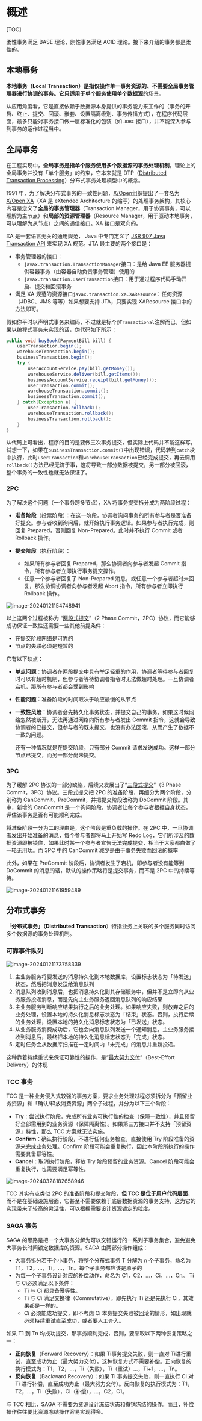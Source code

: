 # 概述 

[TOC]

柔性事务满足 BASE 理论，刚性事务满足 ACID 理论。接下来介绍的事务都是柔性的。



## 本地事务

**本地事务（Local Transaction）**是指仅操作单一事务资源的、不需要全局事务管理器进行协调的事务。它只适用于**单个服务使用单个数据源**的场景。

从应用角度看，它是直接依赖于数据源本身提供的事务能力来工作的（事务的开启、终止、提交、回滚、嵌套、设置隔离级别、事务传播方式），在程序代码层面，最多只能对事务接口做一层标准化的包装（如 `JDBC` 接口），并不能深入参与到事务的运作过程当中。

## 全局事务

在工程实现中，**全局事务是指单个服务使用多个数据源的事务处理机制**。理论上的全局事务并没有「单个服务」的约束，它本来就是 DTP（[Distributed Transaction Processing](https://en.wikipedia.org/wiki/Distributed_transaction)）分布式事务处理模型中的概念。

1991 年，为了解决分布式事务的一致性问题，[X/Open](https://en.wikipedia.org/wiki/X/Open)组织提出了一套名为[X/Open XA](https://en.wikipedia.org/wiki/X/Open_XA)（XA 是 eXtended Architecture 的缩写）的处理事务架构，其核心内容是定义了**全局的事务管理器**（Transaction Manager，用于协调事务，可以理解为主节点）和**局部的资源管理器**（Resource Manager，用于驱动本地事务，可以理解为从节点）之间的通信接口。XA 接口是双向的。

XA 是一套语言无关的通用规范， Java 中专门定义了 [JSR 907 Java Transaction API](https://www.jcp.org/en/jsr/detail?id=907) 来实现 XA 规范。JTA  最主要的两个接口是：

- 事务管理器的接口：
  - `javax.transaction.TransactionManager`接口：是给 Java EE 服务器提供容器事务（由容器自动负责事务管理）使用的
  - `javax.transaction.UserTransaction`接口：用于通过程序代码手动开启、提交和回滚事务
- 满足 XA 规范的资源接口`javax.transaction.xa.XAResource`：任何资源（JDBC、JMS 等等）如果想要支持 JTA，只要实现 XAResource 接口中的方法即可。



假如你平时以声明式事务来编码，不过就是标个`@Transactional`注解而已，但如果以编程式事务来实现的话，伪代码如下所示：

```java
public void buyBook(PaymentBill bill) {
    userTransaction.begin();
    warehouseTransaction.begin();
    businessTransaction.begin();
	try {
        userAccountService.pay(bill.getMoney());
        warehouseService.deliver(bill.getItems());
        businessAccountService.receipt(bill.getMoney());
        userTransaction.commit();
        warehouseTransaction.commit();
        businessTransaction.commit();
	} catch(Exception e) {
        userTransaction.rollback();
        warehouseTransaction.rollback();
        businessTransaction.rollback();
	}
}
```

从代码上可看出，程序的目的是要做三次事务提交，但实际上代码并不能这样写，试想一下，如果在`businessTransaction.commit()`中出现错误，代码转到`catch`块中执行，此时`userTransaction`和`warehouseTransaction`已经完成提交，再去调用`rollback()`方法已经无济于事，这将导致一部分数据被提交，另一部分被回滚，整个事务的一致性也就无法保证了。

### 2PC

为了解决这个问题（一个事务跨多节点），XA 将事务提交拆分成为两阶段过程：

- **准备阶段**（投票阶段）：在这一阶段，协调者询问事务的所有参与者是否准备好提交。参与者收到询问后，就开始执行事务逻辑。如果参与者执行完成，则回复 Prepared，否则回复 Non-Prepared。此时并不执行 Commit 或者 Rollback 操作。

- **提交阶段**（执行阶段）：
  - 如果所有参与者回复 Prepared，那么协调者向参与者发起 Commit 指令，所有参与者立即执行事务提交操作。
  - 任意一个参与者回复了 Non-Prepared 消息，或任意一个参与者超时未回复，那么协调协调者向参与者发起 Abort 指令，所有参与者立即执行 Rollback 操作。

![image-20240121154748941](./assets/image-20240121154748941.png)

以上这两个过程被称为 “[两段式提交](https://zh.wikipedia.org/wiki/二阶段提交)”（2 Phase Commit，2PC）协议，而它能够成功保证一致性还需要一些其他前提条件：

- 在提交阶段网络是可靠的
- 节点的失联必须是短暂的

它有以下缺点：

- **单点问题**：协调者在两段提交中具有举足轻重的作用，协调者等待参与者回复时可以有超时机制，但参与者等待协调者指令时无法做超时处理。一旦协调者宕机，那所有参与者都会受到影响

- **性能问题**：准备阶段的时间取决于响应最慢的从节点

- **一致性风险**：协调者会先持久化事务状态，并提交自己的事务。如果这时候网络忽然被断开，无法再通过网络向所有参与者发出 Commit 指令，这就会导致协调者的已提交，但参与者的既未提交，也没有办法回滚，从而产生了数据不一致的问题。

  还有一种情况就是在提交阶段，只有部分 Commit 请求发送成功。这样一部分节点已提交，而另一部分尚未提交。



### 3PC

为了缓解 2PC 协议的一部分缺陷，后续又发展出了“[三段式提交](https://zh.wikipedia.org/wiki/三阶段提交)”（3 Phase Commit，3PC）协议。三段式提交把 2PC 的准备阶段，再细分为两个阶段，分别称为 CanCommit、PreCommit，并把提交阶段改称为 DoCommit 阶段。其中，新增的 CanCommit 是一个询问阶段，协调者让每个参与者根据自身状态，评估该事务是否有可能顺利完成。

将准备阶段一分为二的理由是，这个阶段是重负载的操作。在 2PC 中，一旦协调者发出开始准备的消息，每个参与者都将马上开始写 Redo Log，它们所涉及的数据资源即被锁住，如果此时某一个参与者宣告无法完成提交，相当于大家都白做了一轮无用功。而 3PC 中的 CanCommit 减少是由于事务失败而回滚的概率

此外，如果在 PreCommit 阶段后，协调者发生了宕机，即参与者没有能等到 DoCommit 的消息的话，默认的操作策略将是提交事务，而不是 2PC 中的持续等待。

![image-20240121161959489](./assets/image-20240121161959489.png)

## 分布式事务

**「分布式事务」（Distributed Transaction**）特指业务上关联的多个服务同时访问多个数据源的事务处理机制。

### 可靠事件队列

![image-20240121173758339](./assets/image-20240121173758339.png)

1. 主业务服务将要发送的消息持久化到本地数据库，设置标志状态为「待发送」状态，然后把消息发送给消息队列
2. 消息队列收到消息后，也把消息持久化到其存储服务中，但并不是立即向从业务服务投递消息，而是先向主业务服务返回消息队列的响应结果
3. 主业务服务判断响应结果执行之后的业务处理。如果响应失败，则放弃之后的业务处理，设置本地的持久化消息标志状态为「结束」状态。否则，执行后续的业务处理，设置本地的持久化消息标志状态为「已发送」状态。
4. 从业务服务消费成功后，它也会向消息队列发送一个通知消息。主业务服务接收到消息后，最终把本地的持久化消息标志状态为「完成」状态。
5. 定时任务会从数据库扫描在一定时间内「未完成」的消息并重新投递。

这种靠着持续重试来保证可靠性的操作，是“[最大努力交付](https://en.wikipedia.org/wiki/Best-effort_delivery)”（Best-Effort Delivery）的体现

### TCC 事务

TCC 是一种业务侵入式较强的事务方案，要求业务处理过程必须拆分为「预留业务资源」和「确认/释放消费资源」两个子过程，并分为以下三个阶段：

- **Try**：尝试执行阶段，完成所有业务可执行性的检查（保障一致性），并且预留好全部需用到的业务资源（保障隔离性）。如果第三方接口并不支持「预留资源」特性，那么 TCC 方案就无法实施。 
- **Confirm**：确认执行阶段，不进行任何业务检查，直接使用 Try 阶段准备的资源来完成业务处理。Confirm 阶段可能会重复执行，因此本阶段所执行的操作需要具备幂等性。
- **Cancel**：取消执行阶段，释放 Try 阶段预留的业务资源。Cancel 阶段可能会重复执行，也需要满足幂等性。

![image-20240328182658946](./assets/image-20240328182658946.png)

TCC 其实有点类似 2PC 的准备阶段和提交阶段，**但 TCC 是位于用户代码层面**，而不是在基础设施层面，它甚至不需要依赖于底层数据资源的事务支持，这为它的实现带来了较高的灵活性，可以根据需要设计资源锁定的粒度。

### SAGA 事务

SAGA 的思路是把一个大事务分解为可以交错运行的一系列子事务集合，避免避免大事务长时间锁定数据库的资源。SAGA 由两部分操作组成：

- 大事务拆分若干个小事务，将整个分布式事务 T 分解为 n 个子事务，命名为 T1，T2，…，Ti，…，Tn。每个子事务都应该是原子的
- 为每一个子事务设计对应的补偿动作，命名为 C1，C2，…，Ci，…，Cn。 Ti与 Ci必须满足以下条件：
  - Ti 与 Ci 都具备幂等性。
  - Ti 与 Ci 满足交换律（Commutative），即先执行 Ti 还是先执行 Ci，其效果都是一样的。
  - Ci 必须能成功提交，即不考虑 Ci 本身提交失败被回滚的情形，如出现就必须持续重试直至成功，或者要人工介入。

如果 T1 到 Tn 均成功提交，那事务顺利完成，否则，要采取以下两种恢复策略之一：

- **正向恢复**（Forward Recovery）：如果 Ti事务提交失败，则一直对 Ti进行重试，直至成功为止（最大努力交付）。这种恢复方式不需要补偿。正向恢复的执行模式为：T1，T2，…，Ti（失败），Ti（重试）…，Ti+1，…，Tn。
- **反向恢复**（Backward Recovery）：如果 Ti 事务提交失败，则一直执行 Ci 对 Ti 进行补偿，直至成功为止（最大努力交付）。反向恢复的执行模式为：T1，T2，…，Ti（失败），Ci（补偿），…，C2，C1。

与 TCC 相比，SAGA 不需要为资源设计冻结状态和撤销冻结的操作。而且，补偿操作往往要比资源冻结操作容易实现得多。

